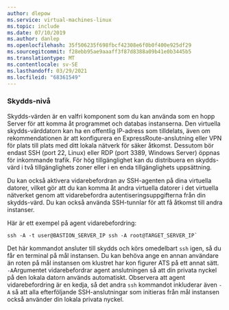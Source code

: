 ```yaml
---
author: dlepow
ms.service: virtual-machines-linux
ms.topic: include
ms.date: 07/10/2019
ms.author: danlep
ms.openlocfilehash: 35f506235f698fbcf42308e6f0b0f400e925df29
ms.sourcegitcommit: f28ebb95ae9aaaff3f87d8388a09b41e0b3445b5
ms.translationtype: MT
ms.contentlocale: sv-SE
ms.lasthandoff: 03/29/2021
ms.locfileid: "68361549"
---
```

### <a name="bastion-tier"></a>Skydds-nivå

Skydds-värden är en valfri komponent som du kan använda som en hopp Server för att komma åt programmet och databas instanserna. Den virtuella skydds-värddatorn kan ha en offentlig IP-adress som tilldelats, även om rekommendationen är att konfigurera en ExpressRoute-anslutning eller VPN för plats till plats med ditt lokala nätverk för säker åtkomst. Dessutom bör endast SSH (port 22, Linux) eller RDP (port 3389, Windows Server) öppnas för inkommande trafik. För hög tillgänglighet kan du distribuera en skydds-värd i två tillgänglighets zoner eller i en enda tillgänglighets uppsättning.

Du kan också aktivera vidarebefordran av SSH-agenten på dina virtuella datorer, vilket gör att du kan komma åt andra virtuella datorer i det virtuella nätverket genom att vidarebefordra autentiseringsuppgifterna från din skydds-värd. Du kan också använda SSH-tunnlar för att få åtkomst till andra instanser.

Här är ett exempel på agent vidarebefordring:

```
ssh -A -t user@BASTION_SERVER_IP ssh -A root@TARGET_SERVER_IP`
```

Det här kommandot ansluter till skydds och körs omedelbart `ssh` igen, så du får en terminal på mål instansen. Du kan behöva ange en annan användare än roten på mål instansen om klustret har kon figurer ATS på ett annat sätt. `-A`Argumentet vidarebefordrar agent anslutningen så att din privata nyckel på den lokala datorn används automatiskt. Observera att agent vidarebefordring är en kedja, så det andra `ssh` kommandot inkluderar även `-A` så att alla efterföljande SSH-anslutningar som initieras från mål instansen också använder din lokala privata nyckel.